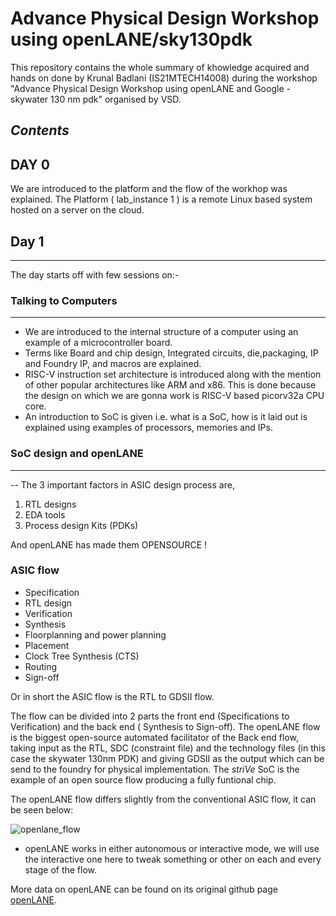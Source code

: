 # **Advance Physical Design Workshop using openLANE/sky130pdk**
This repository contains the whole summary of khowledge acquired and hands on done by Krunal Badlani (IS21MTECH14008) during the workshop "Advance Physical Design Workshop using openLANE and Google - skywater 130 nm pdk" organised by VSD.

## *Contents*

## DAY 0
We are introduced to the platform and the flow of the workhop was explained. The Platform ( lab_instance 1 ) is a remote Linux based system hosted on a server on the cloud.

## Day 1
---

The day starts off with few sessions on:-
### Talking to Computers
---
- We are introduced to the internal structure of a computer using an example of a microcontroller board. 
- Terms like Board and chip design, Integrated circuits, die,packaging, IP and Foundry IP, and macros are explained.
- RISC-V instruction set architecture is introduced along with the mention of other popular architectures like ARM and x86. This is done because the design on which we are gonna work is RISC-V based picorv32a CPU core.
- An introduction to SoC is given i.e. what is a SoC, how is it laid out is explained using examples of processors, memories and IPs.

### SoC design and openLANE
---
-- The 3 important factors in ASIC design process are, 
1. RTL designs 
2. EDA tools 
3. Process design Kits (PDKs) 

And openLANE has made them OPENSOURCE !

### ASIC flow
- Specification
- RTL design
- Verification
- Synthesis 
- Floorplanning and power planning
- Placement
- Clock Tree Synthesis (CTS)
- Routing
- Sign-off 

Or in short the ASIC flow is the RTL to GDSII flow.

The flow can be divided into 2 parts the front end (Specifications to Verification) and the back end ( Synthesis to Sign-off). The openLANE flow is the biggest open-source automated facilitator of the Back end flow, taking input as the RTL, SDC (constraint file) and the technology files (in this case the skywater 130nm PDK) and giving GDSII as the output which can be send to the foundry for physical implementation.
The *striVe* SoC is the example of an open source flow producing a fully funtional chip.

The openLANE flow differs slightly from the conventional ASIC flow, it can be seen below: 

![openlane_flow](https://github.com/krunalbadlani/IS21MTECH14008-AdvancePDworkshopusingopenLANE-sky130pdk/blob/main/images/openlane_flow.png)


- openLANE works in either autonomous or interactive mode, we will use the interactive one here to tweak something or other on each and every stage of the flow. 

More data on openLANE can be found on its original github page [openLANE](https://github.com/efabless/openlane).
